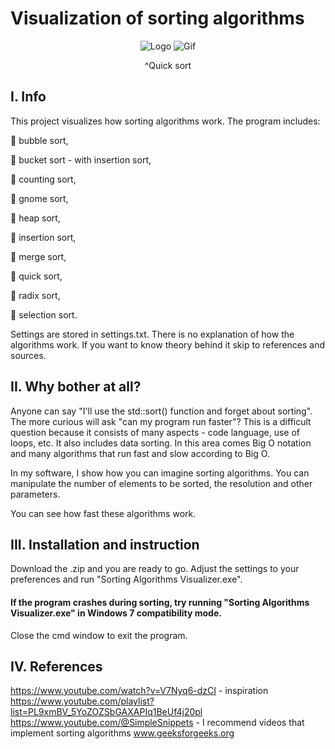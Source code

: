 # Visualization of sorting algorithms 

<div align="center">
  <img src="https://drive.google.com/uc?id=1LM0BSiAZYsSIHtTdyukWAKB6zuCyq-bm" alt="Logo"/>
  
  <img src="https://drive.google.com/uc?id=1BsIcizF1ZCAYQmbDTmExCDY0DnlDaCMC" alt="Gif"/>
  
  ^Quick sort
</div>

## I. Info

This project visualizes how sorting algorithms work. The program includes:

🔹 bubble sort,

🔹 bucket sort - with insertion sort,

🔹 counting sort,

🔹 gnome sort,

🔹 heap sort,

🔹 insertion sort,

🔹 merge sort,

🔹 quick sort,

🔹 radix sort,

🔹 selection sort.


Settings are stored in settings.txt. There is no explanation of how the algorithms work. If you want to know theory behind it skip to references and sources.
## II. Why bother at all?
Anyone can say "I'll use the std::sort() function and forget about sorting". The more curious will ask "can my program run faster"? This is a difficult question because it consists of many aspects - code language, use of loops, etc. It also includes data sorting. In this area comes Big O notation and many algorithms that run fast and slow according to Big O.

In my software, I show how you can imagine sorting algorithms. You can manipulate the number of elements to be sorted, the resolution and other parameters.

You can see how fast these algorithms work.
## III. Installation and instruction
Download the .zip and you are ready to go. Adjust the settings to your preferences and run "Sorting Algorithms Visualizer.exe".

#### If the program crashes during sorting, try running "Sorting Algorithms Visualizer.exe" in Windows 7 compatibility mode.

Close the cmd window to exit the program.

## IV. References
https://www.youtube.com/watch?v=V7Nyq6-dzCI - inspiration
https://www.youtube.com/playlist?list=PL9xmBV_5YoZOZSbGAXAPIq1BeUf4j20pl
https://www.youtube.com/@SimpleSnippets - I recommend videos that implement sorting algorithms
www.geeksforgeeks.org
